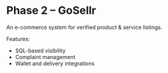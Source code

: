 # Phase 2 – GoSellr

An e-commerce system for verified product & service listings.

Features:
- SQL-based visibility
- Complaint management
- Wallet and delivery integrations